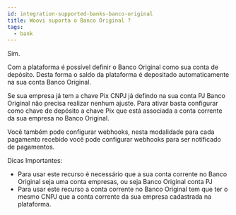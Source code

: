 ```yaml
---
id: integration-supported-banks-banco-original
title: Woovi suporta o Banco Original ?
tags:
  - bank
---
```


Sim.

Com a plataforma é possível definir o Banco Original como sua conta de depósito. Desta forma o saldo da plataforma é depositado automaticamente na sua conta Banco Original.

Se sua empresa já tem a chave Pix CNPJ já defindo na sua conta PJ Banco Original não precisa realizar nenhum ajuste. Para ativar basta configurar como chave de depósito a chave Pix que está associada a conta corrente da sua empresa no Banco Original.

Você também pode configurar webhooks, nesta modalidade para cada pagamento recebido você pode configurar webhooks para ser notificado de pagamentos.

Dicas Importantes:

- Para usar este recurso é necessário que a sua conta corrente no Banco Original seja uma conta empresas, ou seja Banco Original conta PJ
- Para usar este recurso a conta corrente no Banco Original tem que ter o mesmo CNPJ que a conta corrente da sua empresa cadastrada na plataforma.
